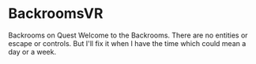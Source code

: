 # BackroomsVR
Backrooms on Quest
Welcome to the Backrooms.
There are no entities or escape or controls.
But I'll fix it when I have the time which could mean a day or a week.
